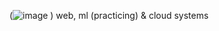 (![image](https://github.com/Jaarabytes/Jaarabytes/assets/128234882/0762ddd3-0d57-461e-8962-52af63902862)
)
web, ml (practicing) & cloud systems
